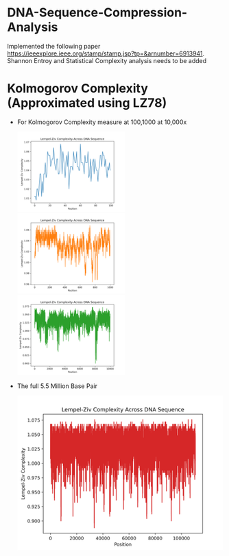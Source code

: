 # DNA-Sequence-Compression-Analysis

Implemented the following paper https://ieeexplore.ieee.org/stamp/stamp.jsp?tp=&arnumber=6913941. 
Shannon Entroy and Statistical Complexity analysis needs to be added

# Kolmogorov Complexity (Approximated using LZ78)

- For Kolmogorov Complexity measure at 100,1000 at 10,000x 

    <p float="left">
      <img src="./100.png" alt= “” width="250" />
      <img src="./1000.png" alt= “” width="250" />
      <img src="./10000.png" alt= “” width="250" />
    </p>

- The full 5.5 Million Base Pair

  <p align="center">
    <img src="./full.png" alt= “” width="500"/>
  </p>
